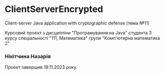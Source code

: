 # ClientServerEncrypted
Client-server Java application with cryptographic defense (тема №11)

Курсовий проєкт з дисципліни "Програмування на Java" студента 3 курсу спеціальності "111, Математика" групи "Комп'ютерна математика 2" 
### Нікітчина Назарія  

Проект завершив 19.11.2023 року.
